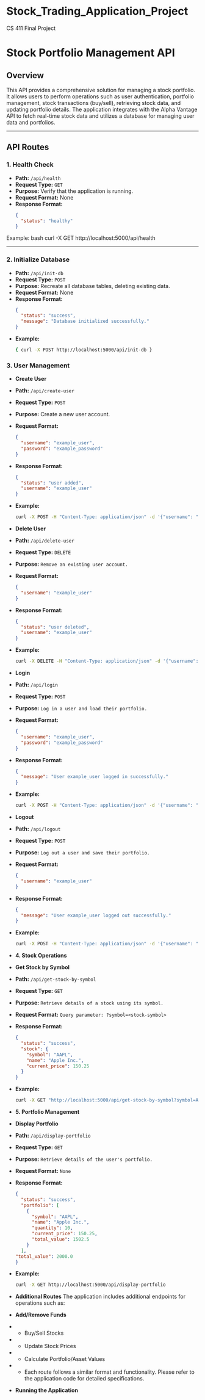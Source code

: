 # Stock_Trading_Application_Project
CS 411 Final Project
# Stock Portfolio Management API

## Overview

This API provides a comprehensive solution for managing a stock portfolio. It allows users to perform operations such as user authentication, portfolio management, stock transactions (buy/sell), retrieving stock data, and updating portfolio details. The application integrates with the Alpha Vantage API to fetch real-time stock data and utilizes a database for managing user data and portfolios.

---

## API Routes

### 1. Health Check
- **Path:** `/api/health`
- **Request Type:** `GET`
- **Purpose:** Verify that the application is running.
- **Request Format:** None
- **Response Format:**  
  ```json
  {
    "status": "healthy"
  }
Example:
bash
curl -X GET http://localhost:5000/api/health

---

### 2. Initialize Database
- **Path:** `/api/init-db`
- **Request Type:** `POST`
- **Purpose:** Recreate all database tables, deleting existing data.
- **Request Format:** None
- **Response Format:**  
  ```json
  {
    "status": "success",
    "message": "Database initialized successfully."
  }
- **Example:**
  ```bash
  { curl -X POST http://localhost:5000/api/init-db }

### 3. User Management
- **Create User**
- **Path:** `/api/create-user`
- **Request Type:** `POST`
- **Purpose:** Create a new user account.
- **Request Format:**
  ```json
  {
    "username": "example_user",
    "password": "example_password"
  }
- **Response Format:**
  ```json
  {
    "status": "user added",
    "username": "example_user"
  }
- **Example:**
  ```bash
  curl -X POST -H "Content-Type: application/json" -d '{"username": "example_user", "password": "example_password"}' http://localhost:5000/api/create-user

- **Delete User**
- **Path:** `/api/delete-user`
- **Request Type:** `DELETE`
- **Purpose:** `Remove an existing user account.`
- **Request Format:**
  ```json
  {
    "username": "example_user"
  }
- **Response Format:**
  ```json
  {
    "status": "user deleted",
    "username": "example_user"
  }
- **Example:**
  ```bash
  curl -X DELETE -H "Content-Type: application/json" -d '{"username": "example_user"}' http://localhost:5000/api/delete-user

- **Login**
- **Path:** `/api/login`
- **Request Type:** `POST`
- **Purpose:** `Log in a user and load their portfolio.`
- **Request Format:**
  ```json
  {
    "username": "example_user",
    "password": "example_password"
  }
- **Response Format:**
  ```json
  {
    "message": "User example_user logged in successfully."
  }
- **Example:**
  ```bash
  curl -X POST -H "Content-Type: application/json" -d '{"username": "example_user", "password": "example_password"}' http://localhost:5000/api/login

- **Logout**
- **Path:** `/api/logout`
- **Request Type:** `POST`
- **Purpose:** `Log out a user and save their portfolio.`
- **Request Format:**
  ```json
  {
    "username": "example_user"
  }
- **Response Format:**
  ```json
  {
    "message": "User example_user logged out successfully."
  }
- **Example:**
  ```bash
  curl -X POST -H "Content-Type: application/json" -d '{"username": "example_user"}' http://localhost:5000/api/logout

- **4. Stock Operations**
- **Get Stock by Symbol**
- **Path:** `/api/get-stock-by-symbol`
- **Request Type:** `GET`
- **Purpose:** `Retrieve details of a stock using its symbol.`
- **Request Format:** `Query parameter: ?symbol=<stock-symbol>`
- **Response Format:**
  ```json
  {
    "status": "success",
    "stock": {
      "symbol": "AAPL",
      "name": "Apple Inc.",
      "current_price": 150.25
    }
  }
- **Example:**
  ```bash
  curl -X GET "http://localhost:5000/api/get-stock-by-symbol?symbol=AAPL"

- **5. Portfolio Management**
- **Display Portfolio**
- **Path:** `/api/display-portfolio`
- **Request Type:** `GET`
- **Purpose:** `Retrieve details of the user's portfolio.`
- **Request Format:** `None`
- **Response Format:**
  ```json
  {
    "status": "success",
    "portfolio": [
      {
        "symbol": "AAPL",
        "name": "Apple Inc.",
        "quantity": 10,
        "current_price": 150.25,
        "total_value": 1502.5
      }
    ],
  "total_value": 2000.0
  }
- **Example:**
  ```bash
  curl -X GET http://localhost:5000/api/display-portfolio

- **Additional Routes**
The application includes additional endpoints for operations such as:

- **Add/Remove Funds**
- - Buy/Sell Stocks
- - Update Stock Prices
- - Calculate Portfolio/Asset Values
- - Each route follows a similar format and functionality. Please refer to the application code for detailed specifications.

- **Running the Application**

